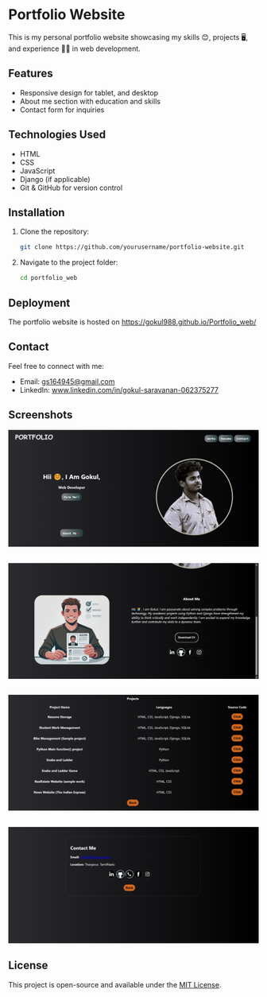 # Portfolio Website

This is my personal portfolio website showcasing my skills 😊, projects 🖥️, and experience 👨‍💻 in web development.

## Features
- Responsive design for tablet, and desktop
- About me section with education and skills
- Contact form for inquiries

## Technologies Used
- HTML
- CSS 
- JavaScript
- Django (if applicable)
- Git & GitHub for version control

## Installation
1. Clone the repository:
   ```bash
   git clone https://github.com/yourusername/portfolio-website.git
   ```
2. Navigate to the project folder:
   ```bash
   cd portfolio_web
   ```

## Deployment
The portfolio website is hosted on https://gokul988.github.io/Portfolio_web/

## Contact
Feel free to connect with me:
- Email: gs164945@gmail.com
- LinkedIn: www.linkedin.com/in/gokul-saravanan-062375277

## Screenshots
![Image 1](screenshots/port1.png)
##
![Image 2](screenshots/port2.png)
##
![Image 3](screenshots/port3.png)
##
![Image 4](screenshots/port4.png)

## License
This project is open-source and available under the [MIT License](LICENSE).



